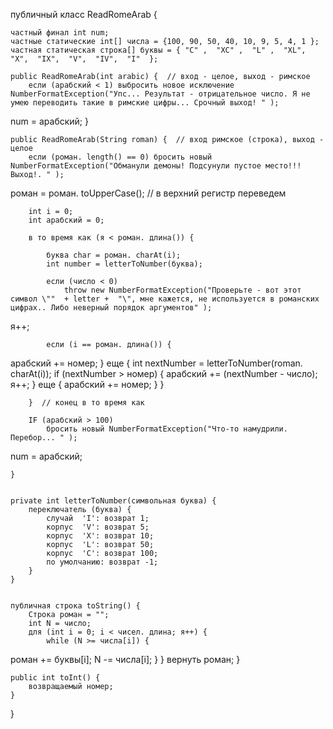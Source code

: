 публичный класс ReadRomeArab {

    частный финал int num;
    частные статические int[] числа = {100, 90, 50, 40, 10, 9, 5, 4, 1 };
    частная статическая строка[] буквы = { "C" ,  "XC" ,  "L" ,  "XL",  "X",  "IX",  "V",  "IV",  "I"  };

    public ReadRomeArab(int arabic) {  // вход - целое, выход - римское
        если (арабский < 1) выбросить новое исключение NumberFormatException("Упс... Результат - отрицательное число. Я не умею переводить такие в римские цифры... Срочный выход! " );
 num = арабский;
    }

    public ReadRomeArab(String roman) {  // вход римское (строка), выход - целое
        если (роман. length() == 0) бросить новый NumberFormatException("Обманули демоны! Подсунули пустое место!!! Выход!. " );
 роман = роман. toUpperCase();  // в верхний регистр переведем

        int i = 0;
        int арабский = 0;

        в то время как (я < роман. длина()) {

            буква char = роман. charAt(i);
            int number = letterToNumber(буква);

            если (число < 0)
                throw new NumberFormatException("Проверьте - вот этот символ \""  + letter +  "\", мне кажется, не используется в романских цифрах.. Либо неверный порядок аргументов" );

 я++;

            если (i == роман. длина()) {
 арабский += номер;
            }
            еще {
                int nextNumber = letterToNumber(roman. charAt(i));
                if (nextNumber > номер) {
 арабский += (nextNumber - число);
 я++;
                }
                еще {
 арабский += номер;
                }
            }

        }  // конец в то время как

        IF (арабский > 100)
            бросить новый NumberFormatException("Что-то намудрили. Перебор... " );

 num = арабский;

    }


    private int letterToNumber(символьная буква) {
        переключатель (буква) {
            случай  'I': возврат 1;
            корпус  'V': возврат 5;
            корпус  'X': возврат 10;
            корпус  'L': возврат 50;
            корпус  'C': возврат 100;
            по умолчанию: возврат -1;
        }
    }


    публичная строка toString() {
        Строка роман = "";
        int N = число;
        для (int i = 0; i < чисел. длина; я++) {
            while (N >= числа[i]) {
 роман += буквы[i];
                N -= числа[i];
            }
        }
        вернуть роман;
    }

    public int toInt() {
        возвращаемый номер;
    }

}
